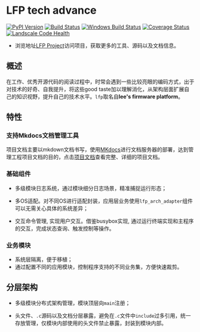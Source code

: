 # LFP tech advance

[![PyPI Version][pypi-v-image]][pypi-v-link]
[![Build Status][travis-image]][travis-link]
[![Windows Build Status][appveyor-image]][appveyor-link]
[![Coverage Status][codecov-image]][codecov-link]
[![Landscale Code Health][landscape-image]][landscape-link]

- 浏览地址[LFP Project][LFP Project]访问项目，获取更多的工具、源码以及文档信息。

## 概述

在工作、优秀开源代码的阅读过程中，时常会遇到一些比较亮眼的编码方式，出于对技术的好奇、自我提升，将这些good taste加以理解消化，从架构层面扩展自己的知识视野，提升自己的技术水平。`lfp`取名自**lee's firmware platform**。

## 特性

### 支持Mkdocs文档管理工具

项目文档主要以mkdown文档书写，使用[MKdocs](https://mkdocs.readthedocs.io/en/stable/)进行文档服务器的部署，达到管理工程项目文档的目的，点击[项目文档][LFP document]查看完整、详细的项目文档。

### 基础组件
 
 * 多级模块日志系统，通过模块细分日志场景，精准捕捉运行形态；
 
 * 多OS适配。对不同OS进行适配封装，应用层业务使用`lfp_arch_adapter`组件可以无需关心具体的系统差异；

 * 交互命令管理, 实现用户交互。借鉴busybox实现, 通过运行终端实现和主程序的交互，完成状态查询、触发控制等操作。

### 业务模块

 * 系统层隔离，便于移植；
 * 通过配置不同的应用模块，控制程序支持的不同业务集，方便快速裁剪。

## 分层架构

* 多级模块分布式架构管理，模块顶层向`main`注册；

* 头文件、`.c`源码以及文档分层暴露，避免在`.c`文件中`include`过多引用，统一存放管理，仅模块内部使用的头文件禁止暴露，封装到模块内部。

[pypi-v-image]: https://img.shields.io/pypi/v/mkdocs.svg
[pypi-v-link]: https://pypi.org/project/mkdocs/
[LFP Project]: https://github.com/Lee91/lfp_tech_advance
[LFP document]: https://github.com/Lee91/lfp_tech_advance/tree/master/lfp_documents/CN/
[release-notes]: todo

[appveyor-image]: https://img.shields.io/appveyor/ci/d0ugal/mkdocs/master.svg
[appveyor-link]: https://ci.appveyor.com/project/d0ugal/mkdocs
[codecov-image]: https://codecov.io/github/mkdocs/mkdocs/coverage.svg?branch=master
[codecov-link]: https://codecov.io/github/mkdocs/mkdocs?branch=master
[landscape-image]: https://landscape.io/github/mkdocs/mkdocs/master/landscape.svg?style=flat
[landscape-link]: https://landscape.io/github/mkdocs/mkdocs/master
[pypi-v-image]: https://img.shields.io/pypi/v/mkdocs.svg
[pypi-v-link]: https://pypi.org/project/mkdocs/
[travis-image]: https://img.shields.io/travis/mkdocs/mkdocs/master.svg
[travis-link]: https://travis-ci.org/mkdocs/mkdocs
